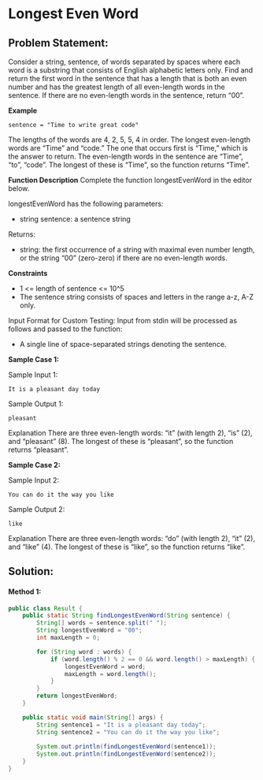 # Longest Even Word

## Problem Statement:

Consider a string, sentence, of words separated by spaces where each word is a substring that consists of English alphabetic letters only. Find and return the first word in the sentence that has a length that is both an even number and has the greatest length of all even-length words in the sentence. If there are no even-length words in the sentence, return “00”.

**Example**
```
sentence = "Time to write great code"
```
The lengths of the words are 4, 2, 5, 5, 4 in order. The longest even-length words are “Time” and “code.” The one that occurs first is “Time,” which is the answer to return.
The even-length words in the sentence are “Time”, “to”, “code”. The longest of these is “Time”, so the function returns “Time”.

**Function Description**
Complete the function longestEvenWord in the editor below.

longestEvenWord has the following parameters:
- string sentence: a sentence string

Returns:
- string: the first occurrence of a string with maximal even number length, or the string “00” (zero-zero) if there are no even-length words.

**Constraints**
- 1 <= length of sentence <= 10^5
- The sentence string consists of spaces and letters in the range a-z, A-Z only.

Input Format for Custom Testing:
Input from stdin will be processed as follows and passed to the function:

- A single line of space-separated strings denoting the sentence.

**Sample Case 1:**

Sample Input 1:
```
It is a pleasant day today
```

Sample Output 1:
```
pleasant
```

Explanation
There are three even-length words: “it” (with length 2), “is” (2), and “pleasant” (8). The longest of these is “pleasant”, so the function returns “pleasant”.

**Sample Case 2:**

Sample Input 2:
```
You can do it the way you like
```

Sample Output 2:
```
like
```

Explanation
There are three even-length words: “do” (with length 2), “it” (2), and “like” (4). The longest of these is “like”, so the function returns “like”.

## Solution:

#### Method 1:
```java
public class Result {
    public static String findLongestEvenWord(String sentence) {
        String[] words = sentence.split(" ");
        String longestEvenWord = "00";
        int maxLength = 0;

        for (String word : words) {
            if (word.length() % 2 == 0 && word.length() > maxLength) {
                longestEvenWord = word;
                maxLength = word.length();
            }
        }
        return longestEvenWord;
    }

    public static void main(String[] args) {
        String sentence1 = "It is a pleasant day today";
        String sentence2 = "You can do it the way you like";
        
        System.out.println(findLongestEvenWord(sentence1));
        System.out.println(findLongestEvenWord(sentence2)); 
    }
}
```

